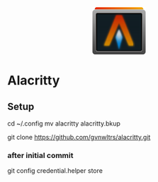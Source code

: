
<div align="center">
	<img src=Alacritty_logo.png>
</div>

# Alacritty

## Setup
cd ~/.config
mv alacritty alacritty.bkup

git clone https://github.com/gvnwltrs/alacritty.git
### after initial commit

git config credential.helper store
